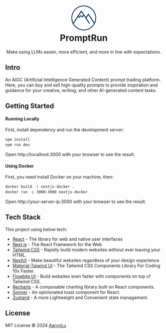 <h1 align="center">
  <br>
  <img src="/public/logo.png" alt="promptrun"  width="80" />
  <br>
  <a src="https://promptrun.0x3f4.run" target="_blank">PromptRun</a>
  <br>
</h1>

<p align="center">
  Make using LLMs easier, more efficient, and more in line with expectations.
</p>

<h2>Intro</h2>

<p>An AIGC (Artificial Intelligence Generated Content) prompt trading platform. Here, you can buy and sell high-quality prompts to provide inspiration and guidance for your creative, writing, and other AI-generated content tasks.</p>

<h2>Getting Started</h2>

<h4>Running Locally</h4>

<p>First, install dependency and run the development server:</p>

```sh
npm install
npm run dev
```

Open http://localhost:3000 with your browser to see the result.

<h4>Using Docker</h4>

<p>First, you need install Docker on your machine, then:</p>

```sh
docker build -t nextjs-docker .
docker run -p 3000:3000 nextjs-docker
```

Open http://your-server-ip:3000 with your browser to see the result.


<h2>Tech Stack</h2>

This project using below tech:

- [React](https://react.dev/) - The library for web and native user interfaces
- [Next.js](https://nextjs.org/) - The React Framework for the Web
- [Tailwind CSS](https://tailwindcss.com/) - Rapidly build modern websites without ever leaving your HTML.
- [NextUI](https://nextui.org/) - Make beautiful websites regardless of your design experience.
- [Material-Taiwind UI](https://www.material-tailwind.com/) - The Tailwind CSS Components Library For Coding 10x Faster.
- [Flowbite UI](https://flowbite.com/) - Build websites even faster with components on top of Tailwind CSS.
- [Recharts](https://recharts.org/en-US/) - A composable charting library built on React components.
- [Sonner](https://sonner.emilkowal.ski/) - An opinionated toast component for React.
- [Zustand](https://awesomedevin.github.io/zustand-vue/en/) - A more Lightweight and Convenient state management.


<h2>License</h2>

MIT License © 2024 [AarynLu](https://github.com/aruni-01)


